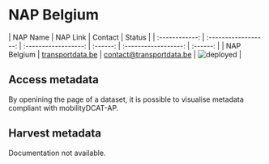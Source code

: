 # NAP Belgium

| NAP Name | NAP Link | Contact | Status |
| :------------: | :------------------: | :------------------: | :------: | :------------------: | :------: |
| NAP Belgium	| [transportdata.be](https://www.transportdata.be)	| contact@transportdata.be |	![deployed](https://img.shields.io/badge/-deployed-green?style=flat) |

## Access metadata

By openining the page of a dataset, it is possible to visualise metadata compliant with mobilityDCAT-AP.

## Harvest metadata

Documentation not available.
